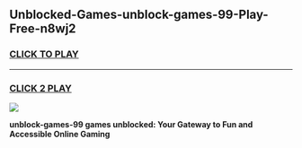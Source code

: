 
## Unblocked-Games-unblock-games-99-Play-Free-n8wj2
<h3>
<a href="https://premium76.site?title=unblock-games-99&ref=18A1">CLICK TO PLAY</a></h3>
<hr>

<h3>
<a href="https://premium76.site?title=unblock-games-99&ref=18A1">CLICK 2 PLAY</a>
  
</h3>

<a href="https://premium76.site?title=unblock-games-99&ref=18A1"><img src="https://clearcache.store/games.png"></a>


**unblock-games-99 games unblocked: Your Gateway to Fun and Accessible Online Gaming**

